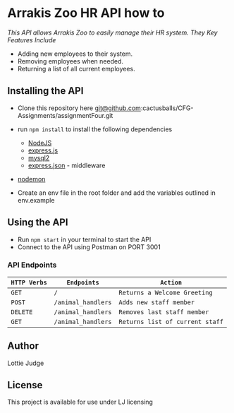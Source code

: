 # Arrakis Zoo HR API how to 

_This API allows Arrakis Zoo to easily manage their HR system._
_They Key Features Include_
 - Adding new employees to their system.
 - Removing employees when needed. 
 - Returning a list of all current employees.

## Installing the API 

- Clone this repository here git@github.com:cactusballs/CFG-Assignments/assignmentFour.git
- run `npm install` to install the following dependencies
  - [NodeJS](https://nodejs.org/en)
  - [express.js](https://expressjs.com)
  - [mysql2](https://www.npmjs.com/package/mysql2) 
  - [express.json](https://www.geeksforgeeks.org/express-js-express-json-function/) - middleware 
- [nodemon](https://www.npmjs.com/package/nodemon)
  
- Create an env file in the root folder and add the variables outlined in env.example
  
## Using the API 
 - Run `npm start` in your terminal to start the API
 - Connect to the API using Postman on PORT 3001 

### API Endpoints

| `HTTP Verbs` | `Endpoints` | `Action` |
| --- | --- | --- |
| `GET` | `/` | `Returns a Welcome Greeting` |
| `POST` | `/animal_handlers` | `Adds new staff member` |
| `DELETE` | `/animal_handlers` | `Removes last staff member` |
| `GET` | `/animal_handlers` | `Returns list of current staff` |


## Author 
Lottie Judge 

## License
This project is available for use under LJ licensing 